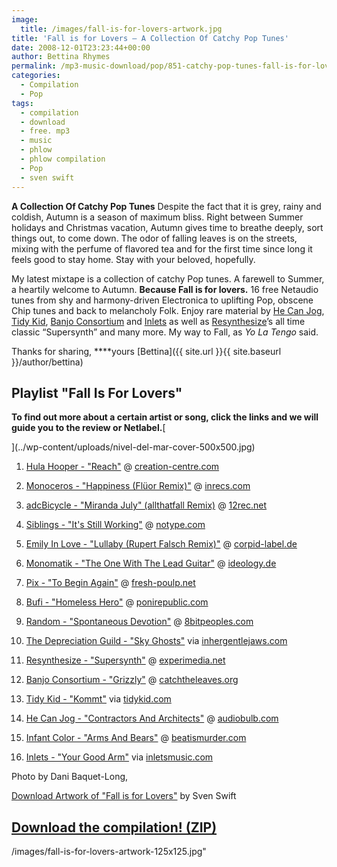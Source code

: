 ```yaml
---
image:
  title: /images/fall-is-for-lovers-artwork.jpg
title: 'Fall is for Lovers – A Collection Of Catchy Pop Tunes'
date: 2008-12-01T23:23:44+00:00
author: Bettina Rhymes
permalink: /mp3-music-download/pop/851-catchy-pop-tunes-fall-is-for-lovers
categories:
  - Compilation
  - Pop
tags:
  - compilation
  - download
  - free. mp3
  - music
  - phlow
  - phlow compilation
  - Pop
  - sven swift
---
```

**A Collection Of Catchy Pop Tunes** Despite the fact that it is grey, rainy and coldish, Autumn is a season of maximum bliss. Right between Summer holidays and Christmas vacation, Autumn gives time to breathe deeply, sort things out, to come down. The odor of falling leaves is on the streets, mixing with the perfume of flavored tea and for the first time since long it feels good to stay home. Stay with your beloved, hopefully.<!--more-->

<!--adsense-->

My latest mixtape is a collection of catchy Pop tunes. A farewell to Summer, a heartily welcome to Autumn. **Because Fall is for lovers.** 16 free Netaudio tunes from shy and harmony-driven Electronica to uplifting Pop, obscene Chip tunes and back to melancholy Folk. Enjoy rare material by [He Can Jog](http://www.hecanjog.com/), [Tidy Kid](http://www.tidykid.com/), [Banjo Consortium](http://www.myspace.com/thebanjoconsorsium) and [Inlets](http://www.inletsmusic.com) as well as [Resynthesize](http://www.myspace.com/resynthesize1)’s all time classic “Supersynth” and many more. My way to Fall, as _Yo La Tengo_ said.

Thanks for sharing, ****yours [Bettina]({{ site.url }}{{ site.baseurl }}/author/bettina)

## Playlist "Fall Is For Lovers"

**To find out more about a certain artist or song, click the links and we will guide you to the review or Netlabel.**[
  
](../wp-content/uploads/nivel-del-mar-cover-500x500.jpg) 

01. <a href="http://archive.org/download/FallIsForLoversCompilation/01._fall_is_for_lovers_-_hula_hooper_-_reach.mp3" target="_blank">Hula Hooper - "Reach"</a> @ [creation-centre.com](http://www.creation-centre.com/ctrak/index.html)
  
02. <a href="http://archive.org/download/FallIsForLoversCompilation/02._fall_is_for_lovers_-_monoceros_-_happiness_remix_by_flueor.mp3" target="_blank">Monoceros - "Happiness (Flüor Remix)"</a> @ [inrecs.com](http://www.lumierehouse.com/inrecs/releases.php?id=31)
  
03. <a href="http://archive.org/download/FallIsForLoversCompilation/03._fall_is_for_lovers_-_adcbicycle_-_miranda_july_remix_by_allthatfall.mp3" target="_blank">adcBicycle - "Miranda July" (allthatfall Remix)</a> @ [12rec.net](http://12rec.net/Release_adcBicycle_051.htm)
  
04. [Siblings - "It's Still Working"](http://archive.org/download/FallIsForLoversCompilation/04._fall_is_for_lovers_-_siblings_-_its_still_working.mp3) @ [notype.com](http://www.notype.com/drones/cat.e/nt_108/)
  
05. <a href="http://archive.org/download/FallIsForLoversCompilation/05._fall_is_for_lovers_-_emily_in_love_-_lullaby_remix_by_rupert_falsch.mp3" target="_blank">Emily In Love - "Lullaby (Rupert Falsch Remix)"</a> @ [corpid-label.de](http://www.corpid-label.de/releases/cx024/cx024.htm)
  
06. [Monomatik - "The One With The Lead Guitar"](http://archive.org/download/FallIsForLoversCompilation/06._fall_is_for_lovers_-_monomatik_-_the_one_with_the_lead_guitar.mp3) @ [ideology.de](http://www.ideology.de/archives/audio000205.php)
  
07. [Pix - "To Begin Again"](http://archive.org/download/FallIsForLoversCompilation/07._fall_is_for_lovers_-_pix_-_to_begin_again.mp3) @ [fresh-poulp.net](http://www.fresh-poulp.net/releases/FPR017.htm)
  
08. [Bufi - "Homeless Hero"](http://archive.org/download/FallIsForLoversCompilation/08._fall_is_for_lovers_-_bufi_-_hero.mp3) @ [ponirepublic.com](http://ponirepublic.blogspot.com/2008/04/bufi-homeless-hero-ep.html)
  
09. [Random - "Spontaneous Devotion"](http://archive.org/download/FallIsForLoversCompilation/09._fall_is_for_lovers_-_random_-_spontaneous_devotion.mp3) @ [8bitpeoples.com](http://www.8bitpeoples.com/discography_gfx.php#8BP079)
  
10. [The Depreciation Guild - "Sky Ghosts"](http://archive.org/download/FallIsForLoversCompilation/10._fall_is_for_lovers_-_the_depreciation_guild_-_sky_ghosts.mp3) via [inhergentlejaws.com](http://inhergentlejaws.com/)
  
11. [Resynthesize - "Supersynth"](http://archive.org/download/FallIsForLoversCompilation/11._fall_is_for_lovers_-_resynthesize_-_supersynth.mp3) @ [experimedia.net](http://www.archive.org/details/exp039)
  
12. [Banjo Consortium - "Grizzly"](http://archive.org/download/FallIsForLoversCompilation/12._fall_is_for_lovers_-_the_banjo_consortium_-_grizzly.mp3) @ [catchtheleaves.org](http://web5.t489.greatnet.de/web/wordpress/?page_id=8)
  
13. [Tidy Kid - "Kommt"](http://archive.org/download/FallIsForLoversCompilation/13._fall_is_for_lovers_-_tidy_kid_-_kommt.mp3) via [tidykid.com](http://tidykid.com)
  
14. [He Can Jog - "Contractors And Architects"](http://archive.org/download/FallIsForLoversCompilation/14._fall_is_for_lovers_-_he_can_jog_-_contractors_and_architects.mp3) @ [audiobulb.com](http://audiobulb.com/)
  
15. [Infant Color - "Arms And Bears"](http://archive.org/download/FallIsForLoversCompilation/15._fall_is_for_lovers_-_infant_color_-_arms_and_bears.mp3) @ [beatismurder.com](http://www.beatismurder.com/netlabel/index.php?option=com_content&task=view&id=58&Itemid=32)
  
16. [Inlets - "Your Good Arm"](http://archive.org/download/FallIsForLoversCompilation/16._fall_is_for_lovers_-_inlets_-_your_good_arm.mp3) via [inletsmusic.com](http://inletsmusic.com)

Photo by Dani Baquet-Long,
  
<a href="{{ site.url }}{{ site.baseurl }}/images/fall-is-for-lovers-artwork.jpg" target="_blank">Download Artwork of "Fall is for Lovers"</a> by Sven Swift

## <a href="http://archive.org/download/FallIsForLoversCompilation/FallIsForLoversCompilation_vbr_mp3.zip" target="_blank">Download the compilation! (ZIP)</a>

/images/fall-is-for-lovers-artwork-125x125.jpg"